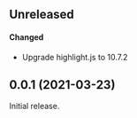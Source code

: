 ## Unreleased

#### Changed

- Upgrade highlight.js to 10.7.2

## 0.0.1 (2021-03-23)

Initial release.
